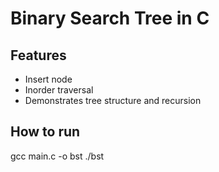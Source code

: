 # Binary Search Tree in C
## Features
- Insert node
- Inorder traversal
- Demonstrates tree structure and recursion

## How to run
gcc main.c -o bst
./bst
